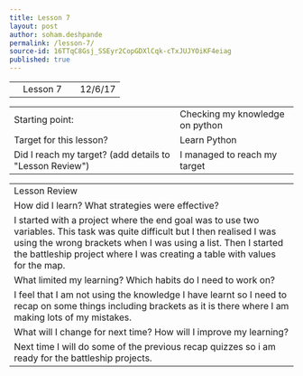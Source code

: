 ```yaml
---
title: Lesson 7
layout: post
author: soham.deshpande
permalink: /lesson-7/
source-id: 16TTqC8Gsj_SSEyr2CopGDXlCqk-cTxJUJYOiKF4eiag
published: true
---
```

<table>
  <tr>
    <td></td>
    <td>Lesson 7</td>
    <td>        </td>
    <td>12/6/17</td>
  </tr>
</table>


<table>
  <tr>
    <td>Starting point:</td>
    <td>Checking my knowledge on python </td>
  </tr>
  <tr>
    <td>Target for this lesson?</td>
    <td>Learn Python</td>
  </tr>
  <tr>
    <td>Did I reach my target? 
(add details to "Lesson Review")</td>
    <td> I managed to reach my target</td>
  </tr>
</table>


<table>
  <tr>
    <td>Lesson Review</td>
  </tr>
  <tr>
    <td>How did I learn? What strategies were effective? </td>
  </tr>
  <tr>
    <td>I started with a project where the end goal was to use two variables. This task was quite difficult but I then realised I was using the wrong brackets when I was using a list. Then I started the battleship project where I was creating a table with values for the map.</td>
  </tr>
  <tr>
    <td>What limited my learning? Which habits do I need to work on? </td>
  </tr>
  <tr>
    <td>I feel that I am not using the knowledge I have learnt so I need to recap on some things including brackets as it is there where I am making lots of my mistakes.</td>
  </tr>
  <tr>
    <td>What will I change for next time? How will I improve my learning?</td>
  </tr>
  <tr>
    <td>Next time I will do some of the previous recap quizzes so i am ready for the battleship projects.
</td>
  </tr>
</table>


